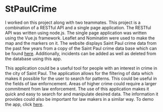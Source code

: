 # StPaulCrime
I worked on this project along with two teammates. This project is a combination of a RESTful API and a single page application. The RESTful API was written using node.js. The single page application was written using the Vue.js framework. Leaflet and Nominatim were used to make the map and the markers on it. The website displays Saint Paul crime data from the past few years from a copy of the Saint Paul crime data base which can be found <a href="https://information.stpaul.gov/datasets/stpaul::crime-incident-report/about" target="_blank">here</a>. Additionally, incidents can be added as well as deleted from the database using this app. <br/>

This application could be a useful tool for people with an interest in crime in the city of Saint Paul. The application allows for the filtering of data which makes it possible for the user to search for patterns. This could be useful in the fields of law enforncement. Areas of higher crime could require a larger commitment from law enforcement. The use of this application makes it quick and easy to search for and manipulate desired data. The information it provides could also be important for law makers in a similar way. To demo the app, click <a href="https://st-paul-crime-tracker.onrender.com" target="_blank">here</a>.
